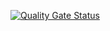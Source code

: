 [![Quality Gate Status](https://sonarcloud.io/api/project_badges/measure?project=proustibat_etch-a-sketch&metric=alert_status)](https://sonarcloud.io/summary/new_code?id=proustibat_etch-a-sketch)
